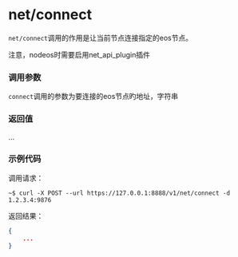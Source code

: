 # net/connect

`net/connect`调用的作用是让当前节点连接指定的eos节点。

注意，nodeos时需要启用net_api_plugin插件

### 调用参数
`connect`调用的参数为要连接的eos节点旳地址，字符串

### 返回值
...

### 示例代码
调用请求：
```shell
~$ curl -X POST --url https://127.0.0.1:8888/v1/net/connect -d 1.2.3.4:9876
```

返回结果：
```json
{
    ...
}
```

